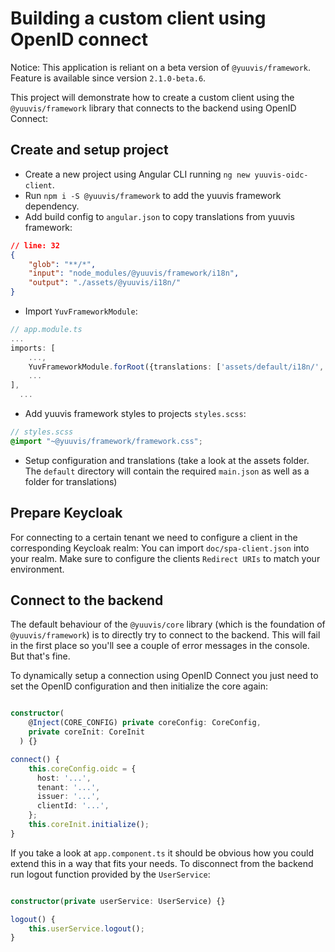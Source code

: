 # Building a custom client using OpenID connect

Notice: This application is reliant on a beta version of `@yuuvis/framework`. Feature is available since version `2.1.0-beta.6`.

This project will demonstrate how to create a custom client using the `@yuuvis/framework` library that connects to the backend using OpenID Connect:

## Create and setup project

- Create a new project using Angular CLI running `ng new yuuvis-oidc-client`. 
- Run `npm i -S @yuuvis/framework` to add the yuuvis framework dependency.  
- Add build config to `angular.json` to copy translations from yuuvis framework:
```json
// line: 32
{
    "glob": "**/*",
    "input": "node_modules/@yuuvis/framework/i18n",
    "output": "./assets/@yuuvis/i18n/"
}
```
- Import `YuvFrameworkModule`:
```ts
// app.module.ts
...
imports: [
    ...,
    YuvFrameworkModule.forRoot({translations: ['assets/default/i18n/', 'assets/@yuuvis/i18n/']}),
    ...
],
  ...
```
- Add yuuvis framework styles to projects `styles.scss`:
```scss
// styles.scss
@import "~@yuuvis/framework/framework.css";
```
- Setup configuration and translations (take a look at the assets folder. The `default` directory will contain the required `main.json` as well as a folder for translations)

## Prepare Keycloak
For connecting to a certain tenant we need to configure a client in the corresponding Keycloak realm: You can import `doc/spa-client.json` into your realm. Make sure to configure the clients `Redirect URIs` to match your environment.

## Connect to the backend
The default behaviour of the `@yuuvis/core` library (which is the foundation of `@yuuvis/framework`) is to directly try to connect to the backend. This will fail in the first place so you'll see a couple of error messages in the console. But that's fine.

To dynamically setup a connection using OpenID Connect you just need to set the OpenID configuration and then initialize the core again:

```ts

constructor(
    @Inject(CORE_CONFIG) private coreConfig: CoreConfig,
    private coreInit: CoreInit
  ) {}

connect() {
    this.coreConfig.oidc = {
      host: '...',
      tenant: '...',
      issuer: '...',
      clientId: '...',
    };
    this.coreInit.initialize();
}

```

If you take a look at `app.component.ts` it should be obvious how you could extend this in a way that fits your needs. To disconnect from the backend run logout function provided by the `UserService`:

```ts

constructor(private userService: UserService) {}

logout() {
    this.userService.logout();
}

```

